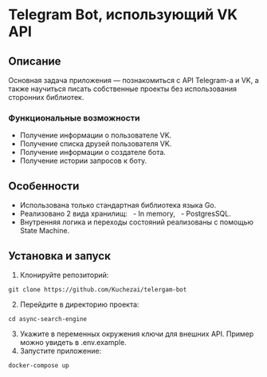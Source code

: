 # Telegram Bot, использующий VK API
## Описание
Основная задача приложения — познакомиться с API Telegram-а и VK, а также научиться писать собственные проекты без использования сторонних библиотек.

### Функциональные возможности
- Получение информации о пользователе VK.
- Получение списка друзей пользователя VK.
- Получение информации о создателе бота.
- Получение истории запросов к боту.


## Особенности
- Использована только стандартная библиотека языка Go.
- Реализовано 2 вида хранилищ:
  - In memory,
  - PostgresSQL.
- Внутренняя логика и переходы состояний реализованы с помощью State Machine.

## Установка и запуск
1. Клонируйте репозиторий:
```
git clone https://github.com/Kuchezai/telergam-bot
```
2. Перейдите в директорию проекта:
```
cd async-search-engine
```
3. Укажите в переменных окружения ключи для внешних API. Пример можно увидеть в .env.example.
4. Запустите приложение:
```
docker-compose up
```